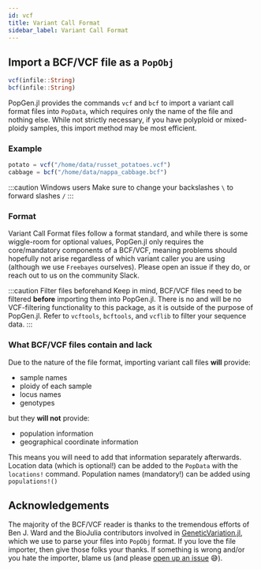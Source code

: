 ```yaml
---
id: vcf
title: Variant Call Format
sidebar_label: Variant Call Format
---
```


## Import a BCF/VCF file as a `PopObj`
```julia
vcf(infile::String)
bcf(infile::String)
```
PopGen.jl provides the commands `vcf` and `bcf` to import a variant call format files into `PopData`, which requires only the name of the file and nothing else. While not strictly necessary, if you have polyploid or mixed-ploidy samples, this import method may be most efficient.


### Example
```julia
potato = vcf("/home/data/russet_potatoes.vcf")
cabbage = bcf("/home/data/nappa_cabbage.bcf")
```

:::caution Windows users
Make sure to change your backslashes `\` to forward slashes `/` 
:::

### Format
Variant Call Format files follow a format standard, and while there is some wiggle-room for optional values, PopGen.jl only requires the core/mandatory components of a BCF/VCF, meaning problems should hopefully not arise regardless of which variant caller you are using (although we use `Freebayes` ourselves). Please open an issue if they do, or reach out to us on the community Slack.

:::caution Filter files beforehand
Keep in mind, BCF/VCF files need to be filtered **before** importing them into PopGen.jl. There is no and will be no VCF-filtering functionality to this package, as it is outside of the purpose of PopGen.jl. Refer to `vcftools`, `bcftools`, and `vcflib` to filter your sequence data. 
:::


### What BCF/VCF files contain and lack

Due to the nature of the file format, importing variant call files **will** provide:

- sample names
- ploidy of each sample
- locus names
- genotypes

but they **will not** provide:

- population information
- geographical coordinate information

This means you will need to add that information separately afterwards. Location data (which is optional!) can be added to the `PopData` with the `locations!` command. Population names (mandatory!) can be added using `populations!()`

## Acknowledgements
The majority of the BCF/VCF reader is thanks to the tremendous efforts of Ben J. Ward and the BioJulia contributors involved in [GeneticVariation.jl](https://github.com/BioJulia/GeneticVariation.jl), which we use to parse your files into `PopObj` format. If you love the file importer, then give those folks your thanks. If something is wrong and/or you hate the importer, blame us (and please [open up an issue](https://github.com/pdimens/PopGen.jl/issues) :sweat_smile:).
